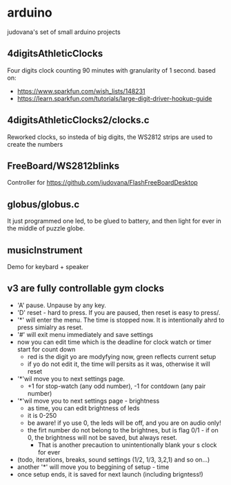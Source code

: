 # arduino
judovana's set of small arduino projects

## 4digitsAthleticClocks
Four digits clock  counting 90 minutes with granularity of  1 second.
based on:
 * https://www.sparkfun.com/wish_lists/148231
 * https://learn.sparkfun.com/tutorials/large-digit-driver-hookup-guide

## 4digitsAthleticClocks2/clocks.c
Reworked clocks, so insteda of big digits, the WS2812 strips are used to create the numbers

## FreeBoard/WS2812blinks
Controller for https://github.com/judovana/FlashFreeBoardDesktop

## globus/globus.c
It just programmed one led, to be glued to battery, and then light for ever in the middle of puzzle globe.

## musicInstrument
Demo for keybard + speaker

## v3 are fully controllable gym clocks
 * 'A' pause. Unpause by any key.
 * 'D' reset - hard to press. If you are paused, then reset is easy to press/.
 * '*' will enter the menu. The time is stopped now. It is intentionally ahrd to press simialry as reset.
 * '#' will exit menu immediately and save settings
 * now you can edit time which is the deadline for clock watch or timer start for count down
   * red is the digit yo are modyfying now, green reflects current setup
   * if yo do not edit it, the time will persits as it was, otherwise it will reset
 * '*'wil move you to next settings page.
   * +1 for stop-watch (any odd number), -1 for contdown (any pair number)
 * '*'wil move you to next settings page - brightness
    * as time, you can edit brightness of leds
    * it is 0-250
    * be aware!  if yo use 0, the leds will be off, and you are on audio only!
    * the firt number do not belong to the brightnes, but is flag 0/1 - if on 0, the brightness will not be saved, but always reset.
      * That is another precaution to unintentionally blank your s clock for ever
 *  (todo, iterations, breaks, sound settings (1/2, 1/3, 3,2,1) and so on...)
 *  another '*' will move you to beggining of setup - time
 *  once setup ends, it is saved for next launch (including brigntess!)
